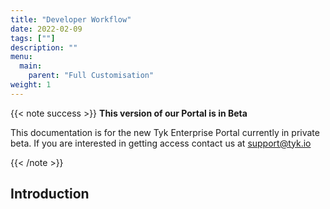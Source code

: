 ```yaml
---
title: "Developer Workflow"
date: 2022-02-09
tags: [""]
description: ""
menu:
  main:
    parent: "Full Customisation"
weight: 1
---
```

{{< note success >}}
**This version of our Portal is in Beta**

This documentation is for the new Tyk Enterprise Portal currently in private beta. If you are interested in getting access contact us at [support@tyk.io](<mailto:support@tyk.io?subject=Tyk Enterprise Portal Beta>)

{{< /note >}}

## Introduction